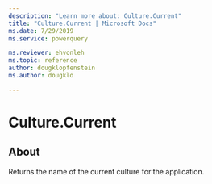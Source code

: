 ```yaml
---
description: "Learn more about: Culture.Current"
title: "Culture.Current | Microsoft Docs"
ms.date: 7/29/2019
ms.service: powerquery

ms.reviewer: ehvonleh
ms.topic: reference
author: dougklopfenstein
ms.author: dougklo

---
```

# Culture.Current

  
## About  
Returns the name of the current culture for the application.
